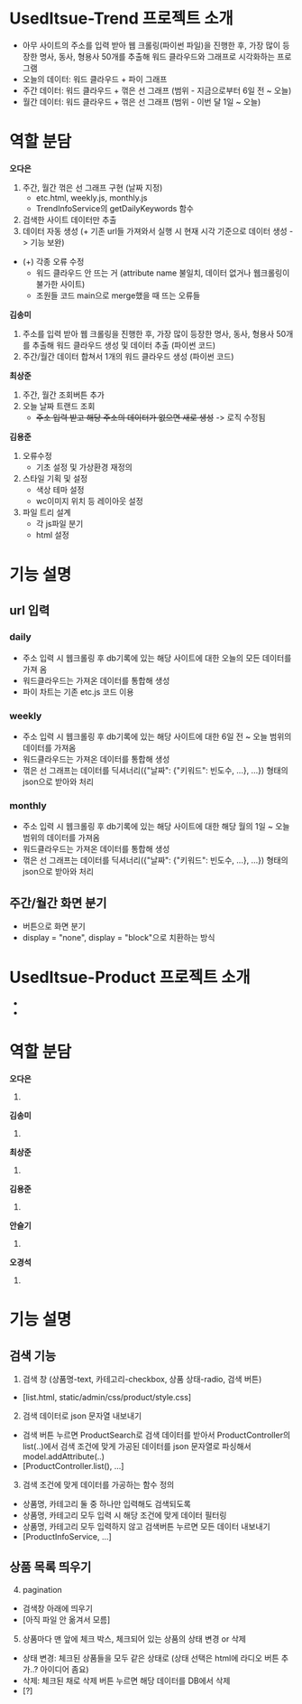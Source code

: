 # UsedItsue-Trend 프로젝트 소개

- 아무 사이트의 주소를 입력 받아 웹 크롤링(파이썬 파일)을 진행한 후, 가장 많이 등장한 명사, 동사, 형용사 50개를 추출해 워드 클라우드와 그래프로 시각화하는 프로그램
- 오늘의 데이터: 워드 클라우드 + 파이 그래프
- 주간 데이터: 워드 클라우드 + 꺾은 선 그래프 (범위 - 지금으로부터 6일 전 ~ 오늘)
- 월간 데이터: 워드 클라우드 + 꺾은 선 그래프 (범위 - 이번 달 1일 ~ 오늘)

# 역할 분담

**오다은**

1. 주간, 월간 꺾은 선 그래프 구현 (날짜 지정)
   - etc.html, weekly.js, monthly.js
   - TrendInfoService의 getDailyKeywords 함수
2. 검색한 사이트 데이터만 추출
3. 데이터 자동 생성 (+ 기존 url들 가져와서 실행 시 현재 시각 기준으로 데이터 생성 -> 기능 보완)

- (+) 각종 오류 수정
  - 워드 클라우드 안 뜨는 거 (attribute name 불일치, 데이터 없거나 웹크롤링이 불가한 사이트)
  - 조원들 코드 main으로 merge했을 때 뜨는 오류들

**김송미**

1. 주소를 입력 받아 웹 크롤링을 진행한 후, 가장 많이 등장한 명사, 동사, 형용사 50개를 추출해 워드 클라우드 생성 및 데이터 추출 (파이썬 코드)
2. 주간/월간 데이터 합쳐서 1개의 워드 클라우드 생성 (파이썬 코드)

**최상준**

1. 주간, 월간 조회버튼 추가
2. 오늘 날짜 트랜드 조회
   - ~~주소 입력 받고 해당 주소의 데이터가 없으면 새로 생성~~ -> 로직 수정됨

**김용준**

1. 오류수정
   - 기초 설정 및 가상환경 재정의
2. 스타일 기획 및 설정
   - 색상 테마 설정
   - wc이미지 위치 등 레이아웃 설정
3. 파일 트리 설계
   - 각 js파일 분기
   - html 설정

# 기능 설명

## url 입력

### daily

- 주소 입력 시 웹크롤링 후 db기록에 있는 해당 사이트에 대한 오늘의 모든 데이터를 가져 옴
- 워드클라우드는 가져온 데이터를 통합해 생성
- 파이 차트는 기존 etc.js 코드 이용

### weekly

- 주소 입력 시 웹크롤링 후 db기록에 있는 해당 사이트에 대한 6일 전 ~ 오늘 범위의 데이터를 가져옴
- 워드클라우드는 가져온 데이터를 통합해 생성
- 꺾은 선 그래프는 데이터를 딕셔너리({"날짜": {"키워드": 빈도수, ...}, ...}) 형태의 json으로 받아와 처리

### monthly

- 주소 입력 시 웹크롤링 후 db기록에 있는 해당 사이트에 대한 해당 월의 1일 ~ 오늘 범위의 데이터를 가져옴
- 워드클라우드는 가져온 데이터를 통합해 생성
- 꺾은 선 그래프는 데이터를 딕셔너리({"날짜": {"키워드": 빈도수, ...}, ...}) 형태의 json으로 받아와 처리

## 주간/월간 화면 분기

- 버튼으로 화면 분기
- display = "none", display = "block"으로 치환하는 방식

# UsedItsue-Product 프로젝트 소개

- 
- 

# 역할 분담

**오다은**

1. 

**김송미**

1. 

**최상준**

1. 

**김용준**

1. 

**안슬기**

1. 

**오경석**

1. 

# 기능 설명

## 검색 기능
1. 검색 창 (상품명-text, 카테고리-checkbox, 상품 상태-radio, 검색 버튼)

- [list.html, static/admin/css/product/style.css]

2. 검색 데이터로 json 문자열 내보내기

- 검색 버튼 누르면 ProductSearch로 검색 데이터를 받아서 ProductController의 list(..)에서 검색 조건에 맞게 가공된 데이터를 json 문자열로 파싱해서 model.addAttribute(..)
 - [ProductController.list(), ...]

3. 검색 조건에 맞게 데이터를 가공하는 함수 정의

- 상품명, 카테고리 둘 중 하나만 입력해도 검색되도록
- 상품명, 카테고리 모두 입력 시 해당 조건에 맞게 데이터 필터링
- 상품명, 카테고리 모두 입력하지 않고 검색버튼 누르면 모든 데이터 내보내기
- [ProductInfoService, ...]

## 상품 목록 띄우기
4. pagination

- 검색창 아래에 띄우기
- [아직 파일 안 옮겨서 모름]

5. 상품마다 맨 앞에 체크 박스, 체크되어 있는 상품의 상태 변경 or 삭제

- 상태 변경: 체크된 상품들을 모두 같은 상태로 (상태 선택은 html에 라디오 버튼 추가..? 아이디어 좀요)
- 삭제: 체크된 채로 삭제 버튼 누르면 해당 데이터를 DB에서 삭제
- [?]